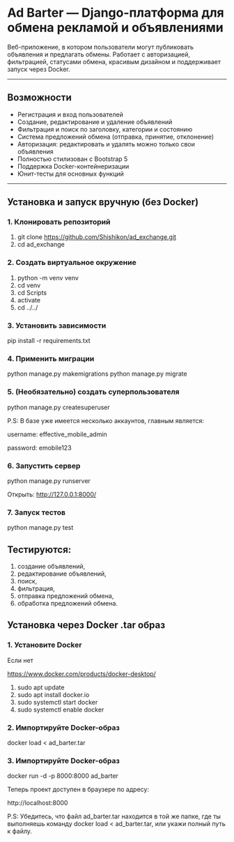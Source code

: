 # Ad Barter — Django-платформа для обмена рекламой и объявлениями

Веб-приложение, в котором пользователи могут публиковать объявления и предлагать обмены. Работает с авторизацией, фильтрацией, статусами обмена, красивым дизайном и поддерживает запуск через Docker.

---

##  Возможности

- Регистрация и вход пользователей
- Создание, редактирование и удаление объявлений
- Фильтрация и поиск по заголовку, категории и состоянию
- Система предложений обмена (отправка, принятие, отклонение)
- Авторизация: редактировать и удалять можно только свои объявления
- Полностью стилизован с Bootstrap 5
- Поддержка Docker-контейнеризации
- Юнит-тесты для основных функций

---

##  Установка и запуск вручную (без Docker)

### 1. Клонировать репозиторий


1. git clone https://github.com/Shishikon/ad_exchange.git
2. cd ad_exchange

### 2. Создать виртуальное окружение

1. python -m venv venv
2. cd venv
3. cd Scripts
4. activate
5. cd ../../

### 3. Установить зависимости

pip install -r requirements.txt

### 4. Применить миграции

python manage.py makemigrations
python manage.py migrate

### 5. (Необязательно) создать суперпользователя

python manage.py createsuperuser

P.S: В базе уже имеется несколько аккаунтов, главным является:

username: effective_mobile_admin

password: emobile123

### 6. Запустить сервер

python manage.py runserver

Открыть: http://127.0.0.1:8000/


### 7. Запуск тестов

python manage.py test

## Тестируются:

1. создание объявлений,
2. редактирование объявлений,
3. поиск,
4. фильтрация,
5. отправка предложений обмена,
6. обработка предложений обмена.


## Установка через Docker .tar образ

### 1. Установите Docker

Если нет

https://www.docker.com/products/docker-desktop/


1. sudo apt update
2. sudo apt install docker.io
3. sudo systemctl start docker
4. sudo systemctl enable docker


### 2. Импортируйте Docker-образ

docker load < ad_barter.tar


### 3. Импортируйте Docker-образ

docker run -d -p 8000:8000 ad_barter

Теперь проект доступен в браузере по адресу:

http://localhost:8000

P.S: Убедитесь, что файл ad_barter.tar находится в той же папке, где ты выполняешь команду docker load < ad_barter.tar, или укажи полный путь к файлу.
